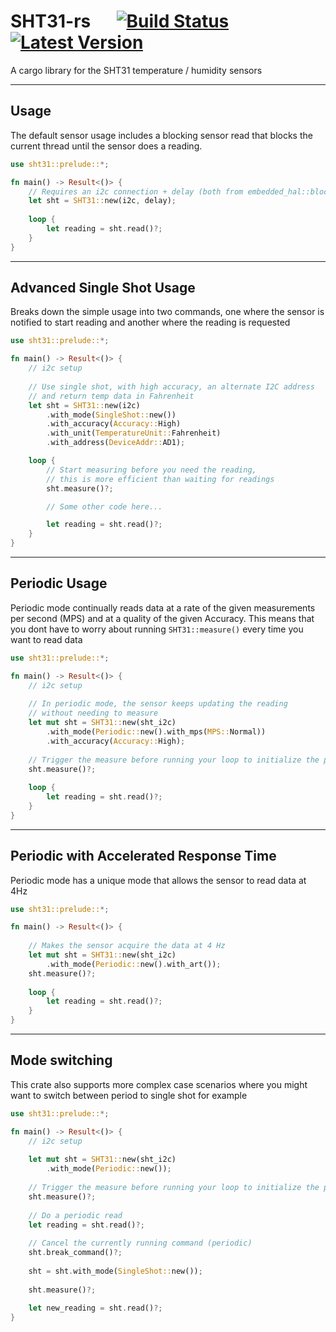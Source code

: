 # SHT31-rs &emsp; [![Build Status]][actions] [![Latest Version]][crates.io]

[Build Status]: https://img.shields.io/github/actions/workflow/status/FloppyDisck/SHT31-rs/rust.yml?branch=main
[actions]: https://github.com/FloppyDisck/SHT31-rs/actions?query=branch%3Amain
[Latest Version]: https://img.shields.io/crates/v/sht31.svg
[crates.io]: https://crates.io/crates/sht31

A cargo library for the SHT31 temperature / humidity sensors

---

## Usage
The default sensor usage includes a blocking sensor read that blocks 
the current thread until the sensor does a reading.
```rust
use sht31::prelude::*;

fn main() -> Result<()> {
    // Requires an i2c connection + delay (both from embedded_hal::blocking)
    let sht = SHT31::new(i2c, delay);
    
    loop {
        let reading = sht.read()?;
    }
}
```

---

## Advanced Single Shot Usage
Breaks down the simple usage into two commands, one where 
the sensor is notified to start reading and another where 
the reading is requested
```rust
use sht31::prelude::*;

fn main() -> Result<()> {
    // i2c setup
    
    // Use single shot, with high accuracy, an alternate I2C address 
    // and return temp data in Fahrenheit
    let sht = SHT31::new(i2c)
        .with_mode(SingleShot::new())
        .with_accuracy(Accuracy::High)
        .with_unit(TemperatureUnit::Fahrenheit)
        .with_address(DeviceAddr::AD1);

    loop {
        // Start measuring before you need the reading, 
        // this is more efficient than waiting for readings
        sht.measure()?;

        // Some other code here...

        let reading = sht.read()?;
    }
}
```

---

## Periodic Usage
Periodic mode continually reads data at a rate of the 
given measurements per second (MPS) and at a quality 
of the given Accuracy. This means that you dont have to 
worry about running `SHT31::measure()` every time you want 
to read data
```rust
use sht31::prelude::*;

fn main() -> Result<()> {
    // i2c setup
    
    // In periodic mode, the sensor keeps updating the reading
    // without needing to measure
    let mut sht = SHT31::new(sht_i2c)
        .with_mode(Periodic::new().with_mps(MPS::Normal))
        .with_accuracy(Accuracy::High);
    
    // Trigger the measure before running your loop to initialize the periodic mode
    sht.measure()?;
    
    loop {
        let reading = sht.read()?;
    }
}
```

---

## Periodic with Accelerated Response Time
Periodic mode has a unique mode that allows the sensor to read data at 4Hz
```rust
use sht31::prelude::*;

fn main() -> Result<()> {
    
    // Makes the sensor acquire the data at 4 Hz
    let mut sht = SHT31::new(sht_i2c)
        .with_mode(Periodic::new().with_art());
    sht.measure()?;
    
    loop {
        let reading = sht.read()?;
    }
}
```

---

## Mode switching
This crate also supports more complex case scenarios where you might want to switch 
between period to single shot for example
```rust
use sht31::prelude::*;

fn main() -> Result<()> {
    // i2c setup
    
    let mut sht = SHT31::new(sht_i2c)
        .with_mode(Periodic::new());
    
    // Trigger the measure before running your loop to initialize the periodic mode
    sht.measure()?;
    
    // Do a periodic read
    let reading = sht.read()?;
    
    // Cancel the currently running command (periodic)
    sht.break_command()?;
    
    sht = sht.with_mode(SingleShot::new());
    
    sht.measure()?;
    
    let new_reading = sht.read()?;
}
```